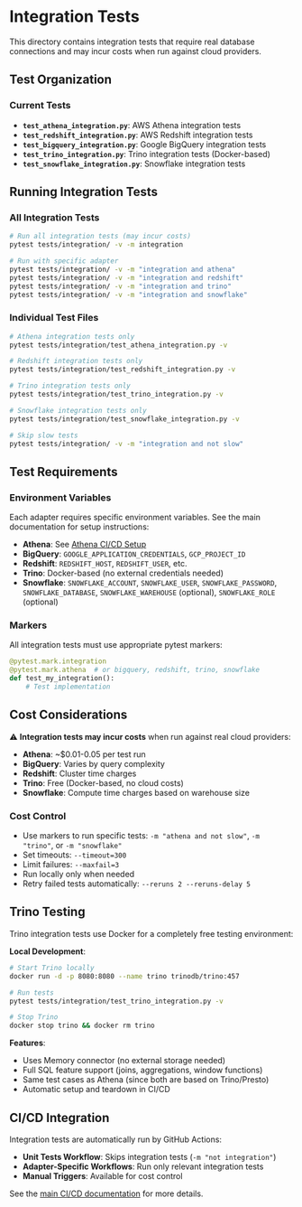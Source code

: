 # Integration Tests

This directory contains integration tests that require real database connections and may incur costs when run against cloud providers.

## Test Organization

### Current Tests
- **`test_athena_integration.py`**: AWS Athena integration tests
- **`test_redshift_integration.py`**: AWS Redshift integration tests
- **`test_bigquery_integration.py`**: Google BigQuery integration tests
- **`test_trino_integration.py`**: Trino integration tests (Docker-based)
- **`test_snowflake_integration.py`**: Snowflake integration tests

## Running Integration Tests

### All Integration Tests
```bash
# Run all integration tests (may incur costs)
pytest tests/integration/ -v -m integration

# Run with specific adapter
pytest tests/integration/ -v -m "integration and athena"
pytest tests/integration/ -v -m "integration and redshift"
pytest tests/integration/ -v -m "integration and trino"
pytest tests/integration/ -v -m "integration and snowflake"
```

### Individual Test Files
```bash
# Athena integration tests only
pytest tests/integration/test_athena_integration.py -v

# Redshift integration tests only
pytest tests/integration/test_redshift_integration.py -v

# Trino integration tests only
pytest tests/integration/test_trino_integration.py -v

# Snowflake integration tests only
pytest tests/integration/test_snowflake_integration.py -v

# Skip slow tests
pytest tests/integration/ -v -m "integration and not slow"
```

## Test Requirements

### Environment Variables
Each adapter requires specific environment variables. See the main documentation for setup instructions:

- **Athena**: See [Athena CI/CD Setup](../../.github/ATHENA_CICD_SETUP.md)
- **BigQuery**: `GOOGLE_APPLICATION_CREDENTIALS`, `GCP_PROJECT_ID`
- **Redshift**: `REDSHIFT_HOST`, `REDSHIFT_USER`, etc.
- **Trino**: Docker-based (no external credentials needed)
- **Snowflake**: `SNOWFLAKE_ACCOUNT`, `SNOWFLAKE_USER`, `SNOWFLAKE_PASSWORD`, `SNOWFLAKE_DATABASE`, `SNOWFLAKE_WAREHOUSE` (optional), `SNOWFLAKE_ROLE` (optional)

### Markers
All integration tests must use appropriate pytest markers:

```python
@pytest.mark.integration
@pytest.mark.athena  # or bigquery, redshift, trino, snowflake
def test_my_integration():
    # Test implementation
```

## Cost Considerations

⚠️ **Integration tests may incur costs** when run against real cloud providers:

- **Athena**: ~$0.01-0.05 per test run
- **BigQuery**: Varies by query complexity
- **Redshift**: Cluster time charges
- **Trino**: Free (Docker-based, no cloud costs)
- **Snowflake**: Compute time charges based on warehouse size

### Cost Control
- Use markers to run specific tests: `-m "athena and not slow"`, `-m "trino"`, or `-m "snowflake"`
- Set timeouts: `--timeout=300`
- Limit failures: `--maxfail=3`
- Run locally only when needed
- Retry failed tests automatically: `--reruns 2 --reruns-delay 5`

## Trino Testing

Trino integration tests use Docker for a completely free testing environment:

**Local Development**:
```bash
# Start Trino locally
docker run -d -p 8080:8080 --name trino trinodb/trino:457

# Run tests
pytest tests/integration/test_trino_integration.py -v

# Stop Trino
docker stop trino && docker rm trino
```

**Features**:
- Uses Memory connector (no external storage needed)
- Full SQL feature support (joins, aggregations, window functions)
- Same test cases as Athena (since both are based on Trino/Presto)
- Automatic setup and teardown in CI/CD

## CI/CD Integration

Integration tests are automatically run by GitHub Actions:

- **Unit Tests Workflow**: Skips integration tests (`-m "not integration"`)
- **Adapter-Specific Workflows**: Run only relevant integration tests
- **Manual Triggers**: Available for cost control

See the [main CI/CD documentation](../../.github/ATHENA_CICD_SETUP.md) for more details.
